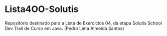 # Lista4OO-Solutis
Repositório destinado para a Lista de Exercícios 04, da etapa Solutis School Dev Trail de Curso em Java. (Pedro Lima Almeida Santos)
